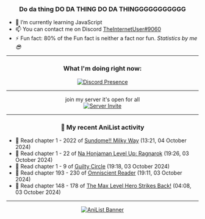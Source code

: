 <div align="center">

### Do da thing DO DA THING DO DA THINGGGGGGGGGGG
</div>

- 🌱 I’m currently learning JavaScript
- 📫 You can contact me on Discord [TheInternetUser#9060](https://discord.com/users/534117072796385300)
- ⚡ Fun fact: 80% of the Fun fact is neither a fact nor fun. _Statistics by me 😎_
<hr>

<div align="center">

### What I'm doing right now:
[![Discord Presence](https://lanyard.cnrad.dev/api/534117072796385300)](https://discord.com/users/534117072796385300)
<hr>

join my server it's open for all <br>
[![Server Invite](https://invidget.switchblade.xyz/bfYgVHxrSs)](https://discord.gg/bfYgVHxrSs)

<hr>
  
### 🌸 My recent AniList activity

</div>

<!-- ANILIST_ACTIVITY:start -->

-   📖 Read chapter 1 - 2022 of [Sundome!! Milky Way](https://anilist.co/manga/100106) (13:21, 04 October 2024)
-   📖 Read chapter 1 - 22 of [Na Honjaman Level Up: Ragnarok](https://anilist.co/manga/179445) (19:26, 03 October 2024)
-   📖 Read chapter 1 - 9 of [Guilty Circle](https://anilist.co/manga/133592) (19:18, 03 October 2024)
-   📖 Read chapter 193 - 230 of [Omniscient Reader](https://anilist.co/manga/119257) (19:11, 03 October 2024)
-   📖 Read chapter 148 - 178 of [The Max Level Hero Strikes Back!](https://anilist.co/manga/125636) (04:08, 03 October 2024)

<!-- ANILIST_ACTIVITY:end -->
<hr>

<div align="center">

[![AniList Banner](https://img.anili.st/User/929966)](https://anilist.co/user/TheInternetUser)

<!-- ![Profile views](https://gpvc.arturio.dev/TheInternetUse7) Since 2023-01-09 -->
<br>


</div>
